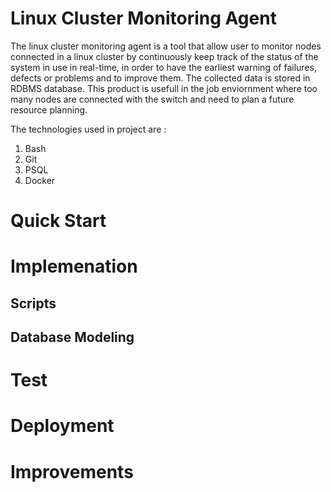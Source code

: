 # Linux Cluster Monitoring Agent

The linux cluster monitoring agent is a tool that allow user to monitor nodes connected in a linux cluster by continuously keep track of the status of the system in use in real-time, in order to have the earliest warning of failures, defects or problems and to improve them. The collected data is stored in RDBMS database. This product is usefull in the job enviornment where too many nodes are connected with the switch and need to plan a future resource planning. 

The technologies used in project are :   
1. Bash
2. Git
3. PSQL
4. Docker

# Quick Start


# Implemenation


## Scripts


## Database Modeling


# Test


# Deployment


# Improvements
